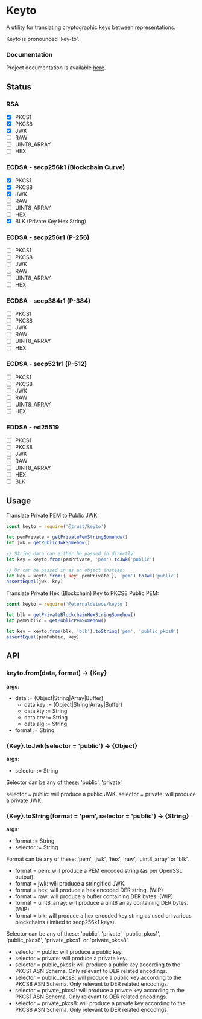 # Keyto

A utility for translating cryptographic keys between representations.

Keyto is pronounced 'key-to'.

### Documentation

Project documentation is available [here](https://eternaldeiwos.github.io/keyto).

## Status

### RSA

- [x] PKCS1
- [x] PKCS8
- [x] JWK
- [ ] RAW
- [ ] UINT8_ARRAY
- [ ] HEX

### ECDSA - secp256k1 (Blockchain Curve)

- [x] PKCS1
- [x] PKCS8
- [x] JWK
- [ ] RAW
- [ ] UINT8_ARRAY
- [ ] HEX
- [x] BLK (Private Key Hex String)

### ECDSA - secp256r1 (P-256)

- [ ] PKCS1
- [ ] PKCS8
- [ ] JWK
- [ ] RAW
- [ ] UINT8_ARRAY
- [ ] HEX

### ECDSA - secp384r1 (P-384)

- [ ] PKCS1
- [ ] PKCS8
- [ ] JWK
- [ ] RAW
- [ ] UINT8_ARRAY
- [ ] HEX

### ECDSA - secp521r1 (P-512)

- [ ] PKCS1
- [ ] PKCS8
- [ ] JWK
- [ ] RAW
- [ ] UINT8_ARRAY
- [ ] HEX

### EDDSA - ed25519

- [ ] PKCS1
- [ ] PKCS8
- [ ] JWK
- [ ] RAW
- [ ] UINT8_ARRAY
- [ ] HEX
- [ ] BLK

## Usage

Translate Private PEM to Public JWK:

```js
const keyto = require('@trust/keyto')

let pemPrivate = getPrivatePemStringSomehow()
let jwk = getPublicJwkSomehow()

// String data can either be passed in directly:
let key = keyto.from(pemPrivate, 'pem').toJwk('public')

// Or can be passed in as an object instead:
let key = keyto.from({ key: pemPrivate }, 'pem').toJwk('public')
assertEqual(jwk, key)
```

Translate Private Hex (Blockchain) Key to PKCS8 Public PEM:

```js
const keyto = require('@eternaldeiwos/keyto')

let blk = getPrivateBlockchainHexStringSomehow()
let pemPublic = getPublicPemSomehow()

let key = keyto.from(blk, 'blk').toString('pem', 'public_pkcs8')
assertEqual(pemPublic, key)
```

## API

### keyto.from(data, format) -> {Key}

**args**:

* data := (Object|String|Array|Buffer)
    - data.key := (Object|String|Array|Buffer)
    - data.kty := String
    - data.crv := String
    - data.alg := String
* format := String

### {Key}.toJwk(selector = 'public') -> {Object}

**args**:

* selector := String

Selector can be any of these: 'public', 'private'.

selector = public: will produce a public JWK.
selector = private: will produce a private JWK.

### {Key}.toString(format = 'pem', selector = 'public') -> {String}

**args**:

* format := String
* selector := String

Format can be any of these: 'pem', 'jwk', 'hex', 'raw', 'uint8_array' or 'blk'.

* format = pem: will produce a PEM encoded string (as per OpenSSL output).
* format = jwk: will produce a stringified JWK.
* format = hex: will produce a hex encoded DER string. (WIP)
* format = raw: will produce a buffer containing DER bytes. (WIP)
* format = uint8_array: will produce a uint8 array containing DER bytes. (WIP)
* format = blk: will produce a hex encoded key string as used on various blockchains (limited to secp256k1 keys).

Selector can be any of these: 'public', 'private', 'public_pkcs1', 'public_pkcs8', 'private_pkcs1' or 'private_pkcs8'.

* selector = public: will produce a public key.
* selector = private: will produce a private key.
* selector = public_pkcs1: will produce a public key according to the PKCS1 ASN Schema. Only relevant to DER related encodings.
* selector = public_pkcs8: will produce a public key according to the PKCS8 ASN Schema. Only relevant to DER related encodings.
* selector = private_pkcs1: will produce a private key according to the PKCS1 ASN Schema. Only relevant to DER related encodings.
* selector = private_pkcs8: will produce a private key according to the PKCS8 ASN Schema. Only relevant to DER related encodings.

